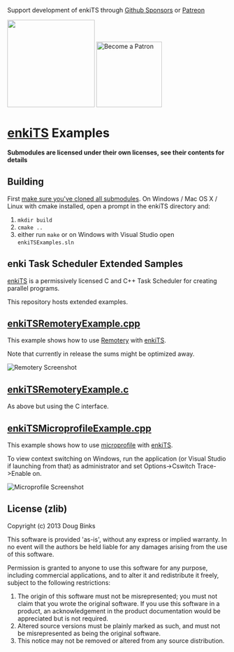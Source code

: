 Support development of enkiTS through [Github Sponsors](https://github.com/sponsors/dougbinks) or [Patreon](https://www.patreon.com/enkisoftware)

[<img src="https://img.shields.io/static/v1?logo=github&label=Github&message=Sponsor&color=#ea4aaa" width="200"/>](https://github.com/sponsors/dougbinks)    [<img src="https://c5.patreon.com/external/logo/become_a_patron_button@2x.png" alt="Become a Patron" width="150"/>](https://www.patreon.com/enkisoftware)

# [enkiTS](https://github.com/dougbinks/enkiTS/) Examples

**Submodules are licensed under their own licenses, see their contents for details**

## Building

First [make sure you've cloned all submodules](https://git-scm.com/book/en/v2/Git-Tools-Submodules#Cloning-a-Project-with-Submodules). On Windows / Mac OS X / Linux with cmake installed, open a prompt in the enkiTS directory and:

1. `mkdir build`
2. `cmake ..`
3. either run `make` or on Windows with Visual Studio open `enkiTSExamples.sln`

## enki Task Scheduler Extended Samples

[enkiTS](https://github.com/dougbinks/enkiTS/) is a permissively licensed C and C++ Task Scheduler for creating parallel programs.

This repository hosts extended examples.

## [enkiTSRemoteryExample.cpp](enkiTSRemoteryExample.cpp)

This example shows how to use [Remotery](https://github.com/Celtoys/Remotery) with [enkiTS](https://github.com/dougbinks/enkiTS/).

Note that currently in release the sums might be optimized away.

![Remotery Screenshot](images/enkiTSRemoteryExample.png?raw=true)

## [enkiTSRemoteryExample.c](enkiTSRemoteryExample.c)

As above but using the C interface.

## [enkiTSMicroprofileExample.cpp](enkiTSMicroprofileExample.cpp)

This example shows how to use [microprofile](https://github.com/dougbinks/microprofile) with [enkiTS](https://github.com/dougbinks/enkiTS/).

To view context switching on Windows, run the application (or Visual Studio if launching from that) as administrator and set Options->Cswitch Trace->Enable on.

![Microprofile Screenshot](images/enkiTSMicroprofileExample.png?raw=true)

## License (zlib)

Copyright (c) 2013 Doug Binks

This software is provided 'as-is', without any express or implied
warranty. In no event will the authors be held liable for any damages
arising from the use of this software.

Permission is granted to anyone to use this software for any purpose,
including commercial applications, and to alter it and redistribute it
freely, subject to the following restrictions:

1. The origin of this software must not be misrepresented; you must not
   claim that you wrote the original software. If you use this software
   in a product, an acknowledgement in the product documentation would be
   appreciated but is not required.
2. Altered source versions must be plainly marked as such, and must not be
   misrepresented as being the original software.
3. This notice may not be removed or altered from any source distribution.





